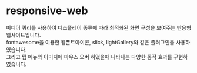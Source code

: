 # responsive-web
미디어 쿼리를 사용하여 디스플레이 종류에 따라 최적화된 화면 구성을 보여주는 반응형 웹사이트입니다.    
fontawesome을 이용한 웹폰트아이콘, slick, lightGallery와 같은 플러그인을 사용하였습니다.   
그리고 탭 메뉴와 이미지에 마우스 오버 하였을때 나타나는 다양한 동적 효과를 구현하였습니다.
